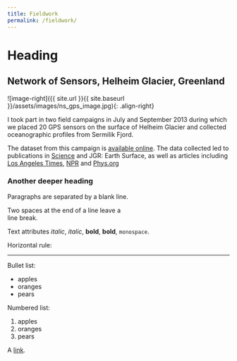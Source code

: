 ```yaml
---
title: Fieldwork
permalink: /fieldwork/
---
```


# Heading

## Network of Sensors, Helheim Glacier, Greenland

![image-right]({{ site.url }}{{ site.baseurl }}/assets/images/ns_gps_image.jpg){: .align-right}

I took part in two field campaigns in July and September 2013 during which we placed 20 GPS sensors on the surface of Helheim Glacier and collected oceanographic profiles from Sermilik Fjord.

The dataset from this campaign is [available online](http://www.unavco.org/data/doi/doi:10.7283/T55X278X). The data collected led to publications in [Science](http://science.sciencemag.org/content/349/6245/305) and JGR: Earth Surface, as well as articles including [Los Angeles Times](http://www.latimes.com/science/sciencenow/la-sci-sn-glacier-earthquake-iceberg-greenland-ice-20150625-story.html), [NPR](http://www.npr.org/sections/thetwo-way/2015/06/25/417457888/study-reveals-what-happens-during-a-glacial-earthquake) and [Phys.org](https://phys.org/news/2015-06-backward-moving-glacier-scientists-glacial-earthquakes.html)

### Another deeper heading
 
Paragraphs are separated
by a blank line.

Two spaces at the end of a line leave a  
line break.

Text attributes _italic_, *italic*, __bold__, **bold**, `monospace`.

Horizontal rule:

---

Bullet list:

  * apples
  * oranges
  * pears

Numbered list:

  1. apples
  2. oranges
  3. pears

A [link](http://example.com).

